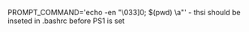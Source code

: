 PROMPT_COMMAND='echo -en "\033]0; $(pwd)  \a"' - thsi should be inseted in .bashrc before PS1 is set
